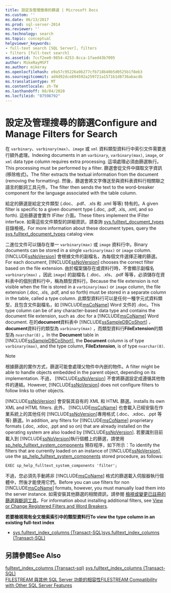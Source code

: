 ```yaml
---
title: 設定及管理搜尋的篩選 | Microsoft Docs
ms.custom: ''
ms.date: 06/13/2017
ms.prod: sql-server-2014
ms.reviewer: ''
ms.technology: search
ms.topic: conceptual
helpviewer_keywords:
- full-text search [SQL Server], filters
- filters [full-text search]
ms.assetid: 7ccf2ee0-9854-4253-8cca-1faed43b7095
author: MikeRayMSFT
ms.author: mikeray
ms.openlocfilehash: e9a57c95226a9b277cfb718b40b5d0525b1f8eb3
ms.sourcegitcommit: ad4d92dce894592a259721a1571b1d8736abacdb
ms.translationtype: MT
ms.contentlocale: zh-TW
ms.lasthandoff: 08/04/2020
ms.locfileid: "87598792"
---
```

# <a name="configure-and-manage-filters-for-search"></a><span data-ttu-id="6eb83-102">設定及管理搜尋的篩選</span><span class="sxs-lookup"><span data-stu-id="6eb83-102">Configure and Manage Filters for Search</span></span>
  <span data-ttu-id="6eb83-103">在 `varbinary`、`varbinary(max)`、`image` 或 `xml` 資料類型資料行中索引文件需要進行額外處理。</span><span class="sxs-lookup"><span data-stu-id="6eb83-103">Indexing documents in an `varbinary`, `varbinary(max)`, `image`, or `xml` data type column requires extra processing.</span></span> <span data-ttu-id="6eb83-104">這項處理必須由篩選執行。</span><span class="sxs-lookup"><span data-stu-id="6eb83-104">This processing must be performed by a filter.</span></span> <span data-ttu-id="6eb83-105">篩選會從文件中擷取文字資訊 (移除格式)。</span><span class="sxs-lookup"><span data-stu-id="6eb83-105">The filter extracts the textual information from the document (removing the formatting).</span></span> <span data-ttu-id="6eb83-106">然後，篩選會將文字傳送至與資料表資料行相關聯之語言的斷詞工具元件。</span><span class="sxs-lookup"><span data-stu-id="6eb83-106">The filter then sends the text to the word-breaker component for the language associated with the table column.</span></span>  
  
 <span data-ttu-id="6eb83-107">給定的篩選是給定文件類型 (.doc、.pdf、.xls 和 .xml 等等) 特有的。</span><span class="sxs-lookup"><span data-stu-id="6eb83-107">A given filter is specific to a given document type (.doc, .pdf, .xls, .xml, and so forth).</span></span> <span data-ttu-id="6eb83-108">這些篩選會實作 IFilter 介面。</span><span class="sxs-lookup"><span data-stu-id="6eb83-108">These filters implement the IFilter interface.</span></span> <span data-ttu-id="6eb83-109">如需這些文件類型的詳細資訊，請查詢 [sys.fulltext_document_types](/sql/relational-databases/system-catalog-views/sys-fulltext-document-types-transact-sql) 目錄檢視。</span><span class="sxs-lookup"><span data-stu-id="6eb83-109">For more information about these document types, query the [sys.fulltext_document_types](/sql/relational-databases/system-catalog-views/sys-fulltext-document-types-transact-sql) catalog view.</span></span>  
  
 <span data-ttu-id="6eb83-110">二進位文件可以儲存在單一 `varbinary(max)` 或 `image` 資料行中。</span><span class="sxs-lookup"><span data-stu-id="6eb83-110">Binary documents can be stored in a single `varbinary(max)` or `image` column.</span></span> <span data-ttu-id="6eb83-111">[!INCLUDE[ssNoVersion](../../../includes/ssnoversion-md.md)] 會根據文件的副檔名，為每個文件選擇正確的篩選。</span><span class="sxs-lookup"><span data-stu-id="6eb83-111">For each document, [!INCLUDE[ssNoVersion](../../../includes/ssnoversion-md.md)] chooses the correct filter based on the file extension.</span></span> <span data-ttu-id="6eb83-112">由於檔案儲存在或資料行時，不會顯示副檔名 `varbinary(max)` ，因此 `image`) 的副檔名 ( .doc、.xls、.pdf 等等，必須儲存在資料表中的個別資料行中，稱為類型資料行。</span><span class="sxs-lookup"><span data-stu-id="6eb83-112">Because the file extension is not visible when the file is stored in a `varbinary(max)` or `image` column, the file extension (.doc, .xls,  .pdf, and so forth) must be stored in a separate column in the table, called a type column.</span></span> <span data-ttu-id="6eb83-113">此類型資料行可以是任何一種字元式資料類型，且包含文件副檔名，如 [!INCLUDE[msCoName](../../../includes/msconame-md.md)] Word 文件的 .doc。</span><span class="sxs-lookup"><span data-stu-id="6eb83-113">This type column can be of any character-based data type and contains the document file extension, such as .doc for a [!INCLUDE[msCoName](../../../includes/msconame-md.md)] Word document.</span></span> <span data-ttu-id="6eb83-114">在的**document**資料表中 [!INCLUDE[ssSampleDBCoShort](../../includes/sssampledbcoshort-md.md)] ， **document**資料行的類型為 `varbinary(max)` ，而類型資料行**FileExtension**的類型為 `nvarchar(8)` 。</span><span class="sxs-lookup"><span data-stu-id="6eb83-114">In the **Document** table in [!INCLUDE[ssSampleDBCoShort](../../includes/sssampledbcoshort-md.md)], the **Document** column is of type `varbinary(max)`, and the type column, **FileExtension**, is of type `nvarchar(8)`.</span></span>  
  
> [!NOTE]  
>  <span data-ttu-id="6eb83-115">根據篩選的實作方式，篩選可能會處理父物件中內嵌的物件。</span><span class="sxs-lookup"><span data-stu-id="6eb83-115">A filter might be able to handle objects embedded in the parent object, depending on its implementation.</span></span> <span data-ttu-id="6eb83-116">不過， [!INCLUDE[ssNoVersion](../../../includes/ssnoversion-md.md)] 不會將篩選設定成遵循其他物件的連結。</span><span class="sxs-lookup"><span data-stu-id="6eb83-116">However, [!INCLUDE[ssNoVersion](../../../includes/ssnoversion-md.md)] does not configure filters to follow links to other objects.</span></span>  
  
 [!INCLUDE[ssNoVersion](../../../includes/ssnoversion-md.md)] <span data-ttu-id="6eb83-117">會安裝其自有的 XML 和 HTML 篩選。</span><span class="sxs-lookup"><span data-stu-id="6eb83-117">installs its own XML and HTML filters.</span></span> <span data-ttu-id="6eb83-118">此外， [!INCLUDE[msCoName](../../../includes/msconame-md.md)] 也會載入已經安裝在作業系統上的其他任何  [!INCLUDE[ssNoVersion](../../../includes/ssnoversion-md.md)]專用格式 (.doc、.xdoc、.ppt 等等) 篩選。</span><span class="sxs-lookup"><span data-stu-id="6eb83-118">In addition, any filters for [!INCLUDE[msCoName](../../../includes/msconame-md.md)] proprietary formats (.doc, .xdoc, .ppt and so on) that are already installed on the operating system are also loaded by  [!INCLUDE[ssNoVersion](../../../includes/ssnoversion-md.md)].</span></span> <span data-ttu-id="6eb83-119">若要識別目前載入到 [!INCLUDE[ssNoVersion](../../../includes/ssnoversion-md.md)]執行個體上的篩選，請使用 [sp_help_fulltext_system_components](/sql/relational-databases/system-stored-procedures/sp-help-fulltext-system-components-transact-sql) 預存程序，如下所示：</span><span class="sxs-lookup"><span data-stu-id="6eb83-119">To identify the filters that are currently loaded on an instance of [!INCLUDE[ssNoVersion](../../../includes/ssnoversion-md.md)], use the [sp_help_fulltext_system_components](/sql/relational-databases/system-stored-procedures/sp-help-fulltext-system-components-transact-sql) stored procedure, as follows:</span></span>  
  
```  
EXEC sp_help_fulltext_system_components 'filter';   
```  
  
 <span data-ttu-id="6eb83-120">不過，您必須先手動將非 [!INCLUDE[msCoName](../../../includes/msconame-md.md)] 格式的篩選載入伺服器執行個體中，然後才能使用它們。</span><span class="sxs-lookup"><span data-stu-id="6eb83-120">Before you can use filters for non [!INCLUDE[msCoName](../../../includes/msconame-md.md)] formats, however, you must manually load them into the server instance.</span></span> <span data-ttu-id="6eb83-121">如需安裝其他篩選的相關資訊，請參閱 [檢視或變更已註冊的篩選與斷詞工具](view-or-change-registered-filters-and-word-breakers.md)。</span><span class="sxs-lookup"><span data-stu-id="6eb83-121">For information about installing additional filters, see [View or Change Registered Filters and Word Breakers](view-or-change-registered-filters-and-word-breakers.md).</span></span>  
  
 <span data-ttu-id="6eb83-122">**若要檢視現有全文檢索索引中的類型資料行**</span><span class="sxs-lookup"><span data-stu-id="6eb83-122">**To view the type column in an existing full-text index**</span></span>  
  
-   [<span data-ttu-id="6eb83-123">sys.fulltext_index_columns &#40;Transact-SQL&#41;</span><span class="sxs-lookup"><span data-stu-id="6eb83-123">sys.fulltext_index_columns &#40;Transact-SQL&#41;</span></span>](/sql/relational-databases/system-catalog-views/sys-fulltext-index-columns-transact-sql)  
  
## <a name="see-also"></a><span data-ttu-id="6eb83-124">另請參閱</span><span class="sxs-lookup"><span data-stu-id="6eb83-124">See Also</span></span>  
 <span data-ttu-id="6eb83-125">[fulltext_index_columns &#40;Transact-sql&#41;](/sql/relational-databases/system-catalog-views/sys-fulltext-index-columns-transact-sql) </span><span class="sxs-lookup"><span data-stu-id="6eb83-125">[sys.fulltext_index_columns &#40;Transact-SQL&#41;](/sql/relational-databases/system-catalog-views/sys-fulltext-index-columns-transact-sql) </span></span>  
 [<span data-ttu-id="6eb83-126">FILESTREAM 與其他 SQL Server 功能的相容性</span><span class="sxs-lookup"><span data-stu-id="6eb83-126">FILESTREAM Compatibility with Other SQL Server Features</span></span>](../blob/filestream-compatibility-with-other-sql-server-features.md)  
  
  
